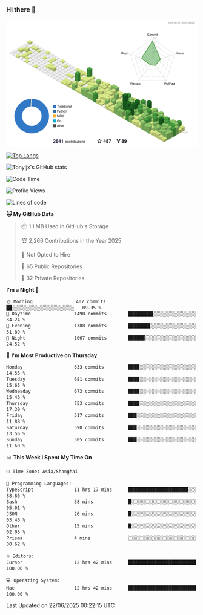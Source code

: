### Hi there 👋

![](./profile-3d-contrib/profile-green-animate.svg)

 

[![Top Langs](https://github-readme-stats.vercel.app/api/top-langs/?username=tonyljx)](https://github.com/anuraghazra/github-readme-stats)

![Tonyljx's GitHub stats](https://github-readme-stats.vercel.app/api?username=tonyljx&theme=default&show_icons=true)

 

<!--START_SECTION:waka-->
![Code Time](http://img.shields.io/badge/Code%20Time-1%2C360%20hrs%2055%20mins-blue)

![Profile Views](http://img.shields.io/badge/Profile%20Views-1-blue)

![Lines of code](https://img.shields.io/badge/From%20Hello%20World%20I%27ve%20Written-1.8%20million%20lines%20of%20code-blue)

**🐱 My GitHub Data** 

> 📦 1.1 MB Used in GitHub's Storage 
 > 
> 🏆 2,266 Contributions in the Year 2025
 > 
> 🚫 Not Opted to Hire
 > 
> 📜 65 Public Repositories 
 > 
> 🔑 32 Private Repositories 
 > 
**I'm a Night 🦉** 

```text
🌞 Morning                407 commits         ██░░░░░░░░░░░░░░░░░░░░░░░   09.35 % 
🌆 Daytime                1490 commits        █████████░░░░░░░░░░░░░░░░   34.24 % 
🌃 Evening                1388 commits        ████████░░░░░░░░░░░░░░░░░   31.89 % 
🌙 Night                  1067 commits        ██████░░░░░░░░░░░░░░░░░░░   24.52 % 
```
📅 **I'm Most Productive on Thursday** 

```text
Monday                   633 commits         ████░░░░░░░░░░░░░░░░░░░░░   14.55 % 
Tuesday                  681 commits         ████░░░░░░░░░░░░░░░░░░░░░   15.65 % 
Wednesday                673 commits         ████░░░░░░░░░░░░░░░░░░░░░   15.46 % 
Thursday                 753 commits         ████░░░░░░░░░░░░░░░░░░░░░   17.30 % 
Friday                   517 commits         ███░░░░░░░░░░░░░░░░░░░░░░   11.88 % 
Saturday                 590 commits         ███░░░░░░░░░░░░░░░░░░░░░░   13.56 % 
Sunday                   505 commits         ███░░░░░░░░░░░░░░░░░░░░░░   11.60 % 
```


📊 **This Week I Spent My Time On** 

```text
🕑︎ Time Zone: Asia/Shanghai

💬 Programming Languages: 
TypeScript               11 hrs 17 mins      ██████████████████████░░░   88.86 % 
Bash                     38 mins             █░░░░░░░░░░░░░░░░░░░░░░░░   05.01 % 
JSON                     26 mins             █░░░░░░░░░░░░░░░░░░░░░░░░   03.46 % 
Other                    15 mins             █░░░░░░░░░░░░░░░░░░░░░░░░   02.05 % 
Prisma                   4 mins              ░░░░░░░░░░░░░░░░░░░░░░░░░   00.62 % 

🔥 Editors: 
Cursor                   12 hrs 42 mins      █████████████████████████   100.00 % 

💻 Operating System: 
Mac                      12 hrs 42 mins      █████████████████████████   100.00 % 
```


 Last Updated on 22/06/2025 00:22:15 UTC
<!--END_SECTION:waka-->
